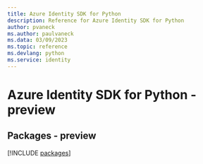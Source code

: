 ```yaml
---
title: Azure Identity SDK for Python
description: Reference for Azure Identity SDK for Python
author: pvaneck
ms.author: paulvaneck
ms.data: 03/09/2023
ms.topic: reference
ms.devlang: python
ms.service: identity
---
```

# Azure Identity SDK for Python - preview
## Packages - preview
[!INCLUDE [packages](identity-index.md)]